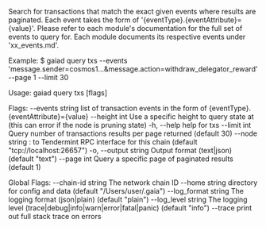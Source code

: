 Search for transactions that match the exact given events where results are paginated.
Each event takes the form of '{eventType}.{eventAttribute}={value}'. Please refer
to each module's documentation for the full set of events to query for. Each module
documents its respective events under 'xx_events.md'.

Example:
$ gaiad query txs --events 'message.sender=cosmos1...&message.action=withdraw_delegator_reward' --page 1 --limit 30

Usage:
  gaiad query txs [flags]

Flags:
      --events string   list of transaction events in the form of {eventType}.{eventAttribute}={value}
      --height int      Use a specific height to query state at (this can error if the node is pruning state)
  -h, --help            help for txs
      --limit int       Query number of transactions results per page returned (default 30)
      --node string     <host>:<port> to Tendermint RPC interface for this chain (default "tcp://localhost:26657")
  -o, --output string   Output format (text|json) (default "text")
      --page int        Query a specific page of paginated results (default 1)

Global Flags:
      --chain-id string     The network chain ID
      --home string         directory for config and data (default "/Users/user/.gaia")
      --log_format string   The logging format (json|plain) (default "plain")
      --log_level string    The logging level (trace|debug|info|warn|error|fatal|panic) (default "info")
      --trace               print out full stack trace on errors

